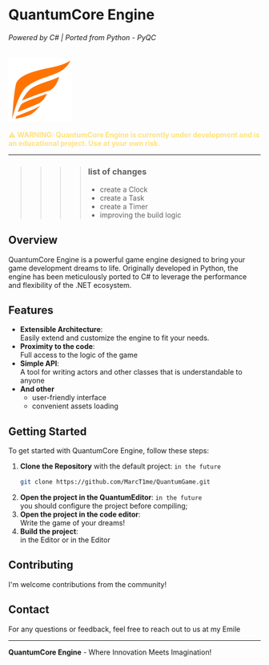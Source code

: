 # QuantumCore Engine
###### Powered by C# | Ported from Python - PyQC

<img alt="main" height="128" src="Engine\Data\Assets\QuantumCore.png" width="128"/>

<p style="color:rgba(255,200,0,0.5); font-weight:bold;">⚠️ WARNING: QuantumCore Engine is currently under development and is an educational project. Use at your own risk.</p>

---
>>>> ### list of changes
>>>> - create a Clock
>>>> - create a Task
>>>> - create a Timer
>>>> - improving the build logic

## Overview
QuantumCore Engine is a powerful game engine designed to bring your game development dreams to life. Originally developed in Python, the engine has been meticulously ported to C# to leverage the performance and flexibility of the .NET ecosystem.

## Features
- **Extensible Architecture**:\
    Easily extend and customize the engine to fit your needs.
- **Proximity to the code**:\
    Full access to the logic of the game
- **Simple API**:\
    A tool for writing actors and other classes that is understandable to anyone
- **And other**
  - user-friendly interface
  - convenient assets loading

## Getting Started
To get started with QuantumCore Engine, follow these steps:

1. **Clone the Repository** with the default project: `in the future`
    ```bash 
    git clone https://github.com/MarcT1me/QuantumGame.git
    ```
2. **Open the project in the QuantumEditor**: `in the future`\
      you should configure the project before compiling; 
3. **Open the project in the code editor**:\
      Write the game of your dreams!
4. **Build the project**:\
      in the Editor or in the Editor

## Contributing
I'm welcome contributions from the community!

## Contact
For any questions or feedback, feel free to reach out to us at my Emile

---

**QuantumCore Engine** - Where Innovation Meets Imagination!